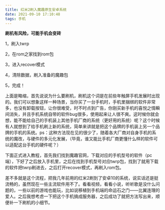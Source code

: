 ```yaml
---
title: 红米2刷入魔趣原生安卓系统
date: 2021-09-10 17:10:48
tags: 手机
---
```


**刷机有风险，可能手机会变砖**

1，刷入twrp

2，在rom之家找到rom包

3，进入recover模式

4，清除数据，刷入准备的魔趣包

5，完成！

<!-- more -->

上面是略缩，首先说说为什么要刷机，刷机这个词是在前些年触屏手机发展时出现的。我们可以想象这样一种场景，当你买了一台手机时，手机里捆绑的软件非常多，也没有卸载按钮，让你很难受，时不时点到广告，你刚买新手机的喜悦之情瞬间消失，并且手机系统自带的软件bug很多，使用起来让人很不爽。这时候你就会想，能不能给自己的手机装上其他手机厂商的系统（更好用的系统）呢？这个时候有人就想到了给手机刷上新的系统，简单来讲就是把这个品牌的手机装上另一个品牌的手机的系统。ps：这种方法现在见的很少了，随着各大厂商对自身手机的系统的魔改，与硬件的多元化发展，（毕竟，谁又能比手机厂商更懂什么样的软件可以适配这台手机的硬件呢？）

下面正式进入教程，首先我们找到魔趣官网，下载对应的手机型号的软件（pc端），下好了之后放入手机里，之后在找到手机型号对应twrp包，找到了就用下载的软件把twrp刷进去，之后打开recover模式，再刷入rom包。

差不多就是这个流程，把我几年前用的红米2刷到了安卓10的系统，说实话还是挺流畅的，虽然现在一些主流软件用不了。看看视频，看看小说，听听歌是没什么问题的，一些以前的游戏也能玩，比如说移植到手机端的命运石之门——比翼连理的爱人。之后我想考虑一下把这个手机搞成服务器，之后成功了就把方法写出来，顺便补一下刷机的小细节。
